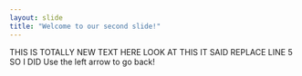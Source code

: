 ```yaml
---
layout: slide
title: "Welcome to our second slide!"
---
```

THIS IS TOTALLY NEW TEXT HERE LOOK AT THIS IT SAID REPLACE LINE 5 SO I DID
Use the left arrow to go back!
